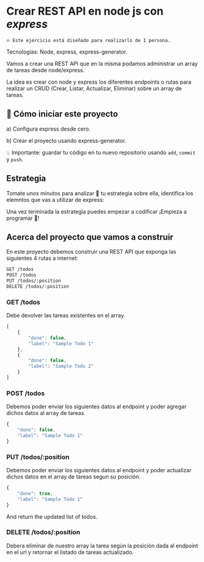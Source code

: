 <!--hide-->
# Crear REST API en node js con ***express***
<!--endhide-->

```
🔥 Este ejercicio está diseñado para realizarlo de 1 persona.
```

<!-- <p align="center">
  <img height="200" src="assets/form.png" />
</p> -->

Tecnologías: Node, express, express-generator.

Vamos a crear una REST API que en la misma podamos administrar un array de tareas desde node/express.

La idea es crear con node y express los diferentes endpoints o rutas para realizar un CRUD (Crear, Listar, Actualizar, Eliminar) sobre un array de tareas.

## 🌱  Cómo iniciar este proyecto

a) Configura express desde cero.

b) Crear el proyecto usando express-generator.

💡 Importante: guardar tu código en tu nuevo repositorio usando `add`, `commit` y `push`.

## Estrategia

Tomate unos minutos para analizar 🤯 tu estrategia sobre ella, identifica los elemntos que vas a utilizar de express:

Una vez terminada la estrategia puedes empezar a codificar ¡Empieza a programar 🎊!


## Acerca del proyecto que vamos a construir

En este proyecto debemos construir una REST API que exponga las siguientes 4 rutas a internet:

```txt
GET /todos
POST /todos
PUT /todos/:position
DELETE /todos/:position
```

### GET /todos

Debe devolver las tareas existentes en el array.

```javascript
[
    {
        "done": false,
        "label": "Sample Todo 1"
    },
    {
        "done": false,
        "label": "Sample Todo 2"
    }
]
```

### POST /todos

Debemos poder enviar los siguientes datos al endpoint y poder agregar dichos datos al array de tareas.

```javascript
{
    "done": false,
    "label": "Sample Todo 1"
}
```

### PUT /todos/:position

Debemos poder enviar los siguientes datos al endpoint y poder actualizar dichos datos en el array de tareas segun su posición.

```javascript
{
    "done": true,
    "label": "Sample Todo 1"
}
```

And return the updated list of todos.

### DELETE /todos/:position

Debera eliminar de nuestro array la tarea según la posición dada al endpoint en el url y retornar el listado de tareas actualizado.
